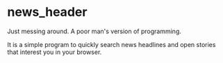 # news_header
Just messing around. A poor man's version of programming.

It is a simple program to quickly search news headlines and open stories that interest you in your browser.
